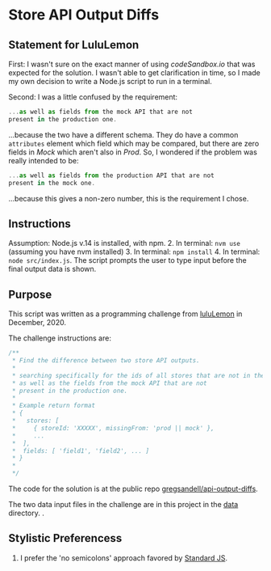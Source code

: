 # Store API Output Diffs

## Statement for LuluLemon
First: I wasn't sure on the exact manner of using *codeSandbox.io* that was expected for the solution.
I wasn't able to get clarification in time, so I made my own
decision to write a Node.js script to run in a terminal. 

Second:  I was a little confused by the requirement:
```javascript
...as well as fields from the mock API that are not
present in the production one.
```

...because the two have a different schema.  They do have a common 
`attributes` element which field which may be compared, but there are zero
fields in *Mock* which aren't also in *Prod*.  So, I wondered if the
problem was really intended to be:
```javascript
...as well as fields from the production API that are not
present in the mock one.
```
...because this gives a non-zero number, this is the requirement 
I chose.

## Instructions
Assumption:  Node.js v.14 is installed, with npm.
2. In terminal:  `nvm use` (assuming you have nvm installed)
3. In terminal:  `npm install`
4. In terminal:  `node src/index.js`.  The script prompts the
user to type input before the final output data is shown.

## Purpose
This script was written as a programming challenge from [luluLemon](http://lululemon.com) in December, 2020.  

The challenge instructions are:
```javascript
/**
 * Find the difference between two store API outputs.
 *
 * searching specifically for the ids of all stores that are not in the other,
 * as well as the fields from the mock API that are not
 * present in the production one.
 *
 * Example return format
 * {
 *   stores: [
 *     { storeId: 'XXXXX', missingFrom: 'prod || mock' },
 *     ...
 *  ],
 *  fields: [ 'field1', 'field2', ... ]
 * }
 *
 */
```
The code for the solution is at the public repo [gregsandell/api-output-diffs](https://github.com/gregsandell/api-output-diffs).

The two data input files in the challenge are in this project 
in the [data](https://github.com/gregsandell/api-output-diffs/tree/master/data) directory.
. 

## Stylistic Preferencess
1. I prefer the 'no semicolons' approach favored by [Standard JS](https://standardjs.com).
